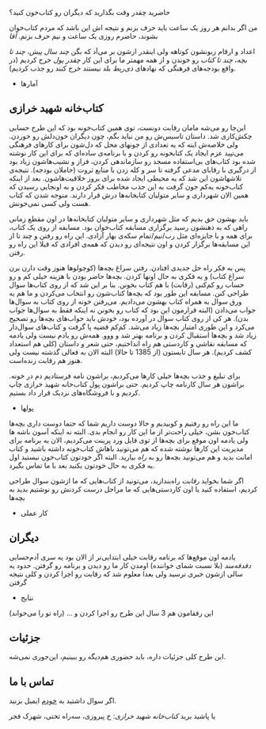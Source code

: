 حاضرید چقدر وقت بگذارید که دیگران رو کتاب‌خون کنید؟

من اگر بدانم هر روز یک ساعت باید حرف بزنم و نتیجه اش این باشد که مردم کتاب‌خوان بشوند، حاضرم روزی یک ساعت و نیم حرف بزنم. *آقا*

اعداد و ارقام زبونشون کوتاهه ولی اینقدر ازشون بر می‌آد که بگن *چند سال پیش*، *چند تا بچه*، *چند تا کتاب* رو خوندن و از همه مهمتر ما برای این کار *چقدر پول* خرج کردیم (در واقع بودجه‌های فرهنگی که نهادهای *ذی‌ربط* بلد نیستند خرج کنند رو جذب کردیم).

- آمارها

## کتاب‌خانه شهید خرازی

این‌جا رو می‌شه مامان رقابت دونست، توی همین کتاب‌خونه بود که این طرح حسابی چکش‌کاری شد. داستان تاسیس‌ش رو من نباید بگم، چون دیگران خون‌دلش رو خوردن. ولی خلاصه‌ش اینه که یه تعدادی از جونهای محل که دل‌شون برای کارهای فرهنگی می‌تپید عزم ایجاد یک کتابخونه رو کردن و با برنامه‌ی ساده‌ای که برای این کار نوشته شده بود کتاب‌های بی‌استفاده مسجد رو سازماندهی کردن، فراز و نشیب‌هاشون زیاد بود از درگیری با رقابای مدعی گرفته تا سر و کله زدن با منابع ثروت (حاملان بودجه). نتیجه‌ی تلاشهاشون این شد که یه محیطی ایجاد شده برای بروز خلاقیت‌هاشون. بعد از اینکه کتاب‌خونه یه‌کم جون گرفت به این جذب مخاطب فکر کردن و به اونجایی رسیدن که همین الان شهرداری و سایر متولیان کتابخانه‌ها درش قرار دارند. متوجه شدن که کتاب هست ولی کسی نمی‌خونش.

باید بهشون حق بدیم که مثل شهرداری و سایر متولیان کتابخانه‌ها در اون مقطع زمانی راهی که به ذهنشون رسید برگزاری مسابقه کتاب‌خوان بود. مسابقه از روی یک کتاب، برای همه و با جایزه‌ای مثل رب/نیم/تمام سکه‌ی بهار آزادی. این راه رو رفتن و چند تا از این مسابقه‌ها برگزار کردن و اون نتیجه‌ای رو دیدن که همه‌ی افرادی که قبلا این راه رو رفتن.

پس به فکر راه حل جدیدی افتادن. رفتن سراغ بچه‌ها (کوچولوها هنوز وقت دارن برن سراغ کتاب) و یه فکری به حال اونها کردن. بچه‌ها حاضر بودن با هزینه خیلی کم و رو حساب رو کم‌کنی (رقابت) با هم کتاب بخونن. بنا بر این شد که از روی کتاب‌ها سوال طراحی کنن. مسابقه این طور بود که بچه‌ها کتاب‌شون رو انتخاب می‌کردن و ما هم یه ورق سوال به همراه کتاب بهشون می‌دادیم. می‌رفتن خونه از روی کتاب به سوال‌ها جواب می‌دادن (البته قرارمون این بود که کتاب رو بخونن نه اینکه فقط به سوال‌ها جواب بدن). هر کی از روی کتاب سوال در آورده بود، خودش باید جواب‌های بچه‌ها رو تصحیح می‌کرد و این طوری امتیاز بچه‌ها زیاد می‌شد. کم‌کم قضیه پا گرفت و کتاب‌های سوال‌دار زیاد شد و بچه‌ها استقبال کردن و برنامه بهتر شد و ووو. همه‌ش رو یادم نیست ولی یادمه که مسابقه نقاشی و کاردستی هم راه انداختیم، حتی شعر و داستان (کلی هم استعداد کشف کردیم). هر سال تابستون (از 1385 تا حالا) البته الان به فعالی گذشته نیست ولی هنوز هم رقابت زنده‌است.

برای تبلیغ و جذب بچه‌ها خیلی کارها می‌کردیم، براشون نامه فرستادیم دم در خونه. براشون هر سال کارنامه چاپ کردیم. حتی براشون پول کتاب‌خانه شهید خرازی چاپ کردیم و با فروشگاه‌های نزدیک قرار داد بستیم.

- پولها

ما این راه رو رفتیم و کوبیدیم و حالا دوست داریم شما که حتما دوست داری بچه‌ها کتاب‌خون بشن، خیلی راحت‌تر از ما این کار رو انجام بدی. البته نه اینکه آسون باشه ها ولی یادمه اون موقع برای بچه‌ها از توی فایل ورد پرینت می‌کردیم، الان یه برنامه برای مدیریت این کارها نوشته شده که هم می‌تونید باهاش کتاب‌خونه داشته باشید و کتاب امانت بدید و هم می‌تونید بچه‌ها رو به *راه* بیارید. البته اگر خودتون کتاب‌خون نیستید اول یه فکری به حال خودتون بکنید بعد با ما تماس بگیرد.

اگر شما بخواید *رقابت* راه‌بندازید، می‌تونید از کتاب‌هایی که ما ازشون سوال طراحی کردیم، استفاده کنید یا اون کاردستی‌هایی که ما مراحل درست کردنش رو نوشتیم بدید به بچه‌ها

- کار عملی

## دیگران

یادمه اون موقع‌ها که برنامه رقابت خیلی ابتدایی‌تر از الان بود یه سری آدم‌حسابی *دقدقه‌مند* (بلا نسبت شمای خواننده) اومدن کار ما رو دیدن و برنامه رو گرفتن. حدود یه سالی ازشون خبری نرسید ولی بعدا معلوم شد که رقابت رو اجرا کردن و کلی نتیجه گرفتن

- نتایج
	
این رفقامون هم 3 سال این طرح رو اجرا کردن و ... (راه تو را می‌خواند)

## جزئیات

این طرح کلی جزئیات داره، باید حضوری هم‌دیگه رو ببینیم، این‌جوری نمی‌شه.

## تماس با ما

اگر سوال داشتید به [خودم](mailto:alireza.nournia@gmail.com) ایمیل بزنید.

یا پاشید برید *کتاب‌خانه شهید خرازی*: خ پیروزی، سه‌راه تختی، شهرک فجر

